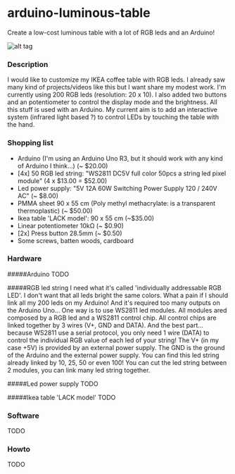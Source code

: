 arduino-luminous-table
======================
Create a low-cost luminous table with a lot of RGB leds and an Arduino!


![alt tag](https://github.com/neuronalmotion/arduino-luminous-table/raw/master/img/20131202_143621.jpg)


### Description
I would like to customize my IKEA coffee table with RGB leds. I already saw many kind of projects/videos like this but I want share my modest work. I'm currently using 200 RGB leds (resolution: 20 x 10). I also added two buttons and an potentiometer to control the display mode and the brightness. All this stuff is used with an Arduino. My current aim is to add an interactive system (infrared light based ?) to control LEDs by touching the table with the hand.


### Shopping list
* Arduino (I'm using an Arduino Uno R3, but it should work with any kind of Arduino I think...) (~ $20.00)
* [4x] 50 RGB led string: "WS2811 DC5V full color 50pcs a string led pixel module" (4 x $13.00 = $52.00)
* Led power supply: "5V 12A 60W Switching Power Supply 120 / 240V AC" (~ $8.00)
* PMMA sheet 90 x 55 cm (Poly methyl methacrylate: is a transparent thermoplastic) (~ $50.00)
* Ikea table 'LACK model': 90 x 55 cm (~$35.00)
* Linear potentiometer 10kΩ (~ $0.90)
* [2x] Press button 28.5mm (~ $0.50)
* Some screws, batten woods, cardboard

### Hardware

#####Arduino
TODO

#####RGB led string
I need what it's called 'individually addressable RGB LED'. I don't want that all leds bright the same colors. What a pain if I should link all my 200 leds on my Arduino! And it's required too many outputs on the Arduino Uno... One way is to use WS2811 led modules. All modules ared composed by a RGB led and a WS2811 control chip. All control chips are linked together by 3 wires (V+, GND and DATA). And the best part... because WS2811 use a serial protocol, you only need 1 wire (DATA) to control the individual RGB value of each led of your string! The V+ (in my case +5V) is provided by an external power supply. The GND is the ground of the Arduino and the external power supply. You can find this led string already linked by 10, 25, 50 or even 100! You can cut the led string between 2 modules, you can link many led string together.

#####Led power supply
TODO

#####Ikea table 'LACK model'
TODO

### Software
TODO


### Howto
TODO

